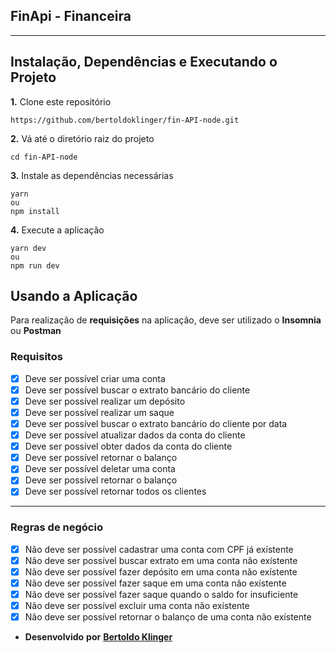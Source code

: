 ## FinApi - Financeira

---

## Instalação, Dependências e Executando o Projeto

**1.** Clone este repositório

```
https://github.com/bertoldoklinger/fin-API-node.git
```

**2.** Vá até o diretório raiz do projeto

```
cd fin-API-node
```

**3.** Instale as dependências necessárias

```
yarn
ou
npm install
```

**4.** Execute a aplicação

```
yarn dev
ou
npm run dev
```

## Usando a Aplicação

Para realização de **requisições** na aplicação, deve ser utilizado o **Insomnia** ou **Postman**

### Requisitos

- [x] Deve ser possível criar uma conta
- [x] Deve ser possível buscar o extrato bancário do cliente
- [x] Deve ser possível realizar um depósito
- [x] Deve ser possível realizar um saque
- [x] Deve ser possível buscar o extrato bancário do cliente por data
- [x] Deve ser possível atualizar dados da conta do cliente
- [x] Deve ser possível obter dados da conta do cliente
- [x] Deve ser possível retornar o balanço
- [x] Deve ser possível deletar uma conta
- [x] Deve ser possível retornar o balanço
- [x] Deve ser possível retornar todos os clientes

---

### Regras de negócio

- [x] Não deve ser possível cadastrar uma conta com CPF já exístente
- [x] Não deve ser possível buscar extrato em uma conta não exístente
- [x] Não deve ser possível fazer depósito em uma conta não exístente
- [x] Não deve ser possível fazer saque em uma conta não exístente
- [x] Não deve ser possível fazer saque quando o saldo for insuficiente
- [x] Não deve ser possível excluir uma conta não exístente
- [x] Não deve ser possível retornar o balanço de uma conta não exístente

- **Desenvolvido** **por** [**Bertoldo Klinger**](https://www.linkedin.com/in/bertoldoklinger/)
